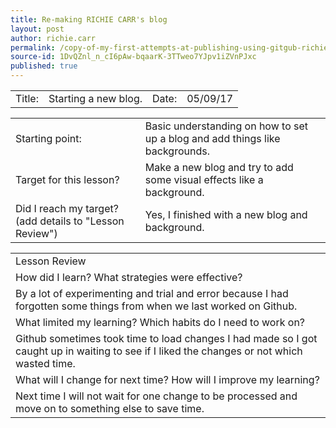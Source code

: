 ```yaml
---
title: Re-making RICHIE CARR's blog
layout: post
author: richie.carr
permalink: /copy-of-my-first-attempts-at-publishing-using-gitgub-richie-carr/
source-id: 1DvQZnl_n_cI6pAw-bqaarK-3TTweo7YJpv1iZVnPJxc
published: true
---
```

<table>
  <tr>
    <td>Title:  </td>
    <td>Starting a new blog.</td>
    <td> Date:  </td>
    <td>05/09/17</td>
  </tr>
</table>


<table>
  <tr>
    <td>Starting point:</td>
    <td>Basic understanding on how to set up a blog and add things like backgrounds.</td>
  </tr>
  <tr>
    <td>Target for this lesson?</td>
    <td>Make a new blog and try to add some visual effects like a background.</td>
  </tr>
  <tr>
    <td>Did I reach my target? 
(add details to "Lesson Review")</td>
    <td>Yes, I finished with a new blog and background.</td>
  </tr>
</table>


<table>
  <tr>
    <td>Lesson Review</td>
  </tr>
  <tr>
    <td>How did I learn? What strategies were effective? </td>
  </tr>
  <tr>
    <td>By a lot of experimenting and trial and error because I had forgotten some things from when we last worked on Github.</td>
  </tr>
  <tr>
    <td>What limited my learning? Which habits do I need to work on? </td>
  </tr>
  <tr>
    <td>Github sometimes took time to load changes I had made so I got caught up in waiting to see if I liked the changes or not which wasted time.</td>
  </tr>
  <tr>
    <td>What will I change for next time? How will I improve my learning?</td>
  </tr>
  <tr>
    <td>Next time I will not wait for one change to be processed and move on to something else to save time.</td>
  </tr>
</table>


